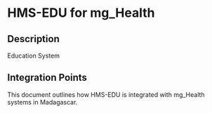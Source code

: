 # HMS-EDU for mg_Health

## Description

Education System

## Integration Points

This document outlines how HMS-EDU is integrated with mg_Health systems in Madagascar.
